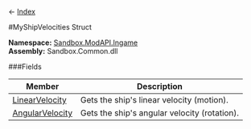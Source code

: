 ← [Index](Api-Index)

#MyShipVelocities Struct

**Namespace:** [Sandbox.ModAPI.Ingame](Sandbox.ModAPI.Ingame)  
**Assembly:** Sandbox.Common.dll

###Fields

|Member|Description|
|---|---|
|[LinearVelocity](Sandbox.ModAPI.Ingame.MyShipVelocities.LinearVelocity)|Gets the ship's linear velocity (motion).|
|[AngularVelocity](Sandbox.ModAPI.Ingame.MyShipVelocities.AngularVelocity)|Gets the ship's angular velocity (rotation).|

